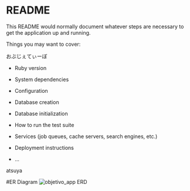 # README

This README would normally document whatever steps are necessary to get the
application up and running.

Things you may want to cover:

おぶじぇてぃーぼ

* Ruby version

* System dependencies

* Configuration

* Database creation

* Database initialization

* How to run the test suite

* Services (job queues, cache servers, search engines, etc.)

* Deployment instructions

* ...


atsuya

#ER Diagram
![objetivo_app ERD](https://user-images.githubusercontent.com/59346949/73339314-d64e6180-42bb-11ea-88a6-45067e0d6498.png)
